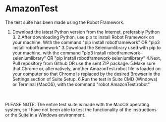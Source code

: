 # AmazonTest
The test suite has been made using the Robot Framework.
<br>
1. Download the latest Python version from the Internet, preferably Python 3.
2.After downloading Python, use pip to install Robot Framework on your machine. With the command "pip install robotframework" OR "pip3 install robotframework"
3.Download the Seleniumlibrary used with pip to your machine, with the command "pip3 install robotframework-seleniumlibrary" OR "pip install robotframework-seleniumlibrary"
4.Next, Pull repository from Github OR use the sent ZIP package.
5.Make sure that Chrome or, alternatively, another AmazonTest.robot file is loaded on your computer so that Chrome is replaced by the desired Browser in the Settings section of Suite Setup.
6.Run the test in Suite CMD (Windows) or Terminal (MacOS), with the command "robot AmazonTest.robot"
<br>
<br>
PLEASE NOTE: The entire test suite is made with the MacOS operating system, so I have not been able to test the functionality of the instructions or the Suite in a Windows environment.

